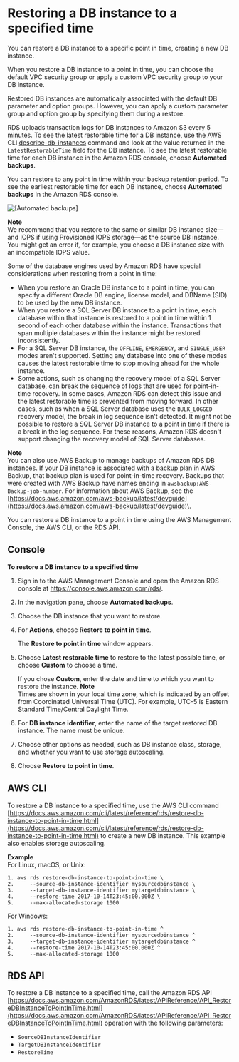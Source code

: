 # Restoring a DB instance to a specified time<a name="USER_PIT"></a>

You can restore a DB instance to a specific point in time, creating a new DB instance\.

When you restore a DB instance to a point in time, you can choose the default VPC security group or apply a custom VPC security group to your DB instance\.

Restored DB instances are automatically associated with the default DB parameter and option groups\. However, you can apply a custom parameter group and option group by specifying them during a restore\.

RDS uploads transaction logs for DB instances to Amazon S3 every 5 minutes\. To see the latest restorable time for a DB instance, use the AWS CLI [describe\-db\-instances](https://docs.aws.amazon.com/cli/latest/reference/rds/describe-db-instances.html) command and look at the value returned in the `LatestRestorableTime` field for the DB instance\. To see the latest restorable time for each DB instance in the Amazon RDS console, choose **Automated backups**\.

You can restore to any point in time within your backup retention period\. To see the earliest restorable time for each DB instance, choose **Automated backups** in the Amazon RDS console\.

![\[Automated backups\]](http://docs.aws.amazon.com/AmazonRDS/latest/UserGuide/images/automated-backups.png)

**Note**  
We recommend that you restore to the same or similar DB instance size—and IOPS if using Provisioned IOPS storage—as the source DB instance\. You might get an error if, for example, you choose a DB instance size with an incompatible IOPS value\.

Some of the database engines used by Amazon RDS have special considerations when restoring from a point in time:
+ When you restore an Oracle DB instance to a point in time, you can specify a different Oracle DB engine, license model, and DBName \(SID\) to be used by the new DB instance\.
+ When you restore a SQL Server DB instance to a point in time, each database within that instance is restored to a point in time within 1 second of each other database within the instance\. Transactions that span multiple databases within the instance might be restored inconsistently\.
+ For a SQL Server DB instance, the `OFFLINE`, `EMERGENCY`, and `SINGLE_USER` modes aren't supported\. Setting any database into one of these modes causes the latest restorable time to stop moving ahead for the whole instance\.
+ Some actions, such as changing the recovery model of a SQL Server database, can break the sequence of logs that are used for point\-in\-time recovery\. In some cases, Amazon RDS can detect this issue and the latest restorable time is prevented from moving forward\. In other cases, such as when a SQL Server database uses the `BULK_LOGGED` recovery model, the break in log sequence isn't detected\. It might not be possible to restore a SQL Server DB instance to a point in time if there is a break in the log sequence\. For these reasons, Amazon RDS doesn't support changing the recovery model of SQL Server databases\.

**Note**  
You can also use AWS Backup to manage backups of Amazon RDS DB instances\. If your DB instance is associated with a backup plan in AWS Backup, that backup plan is used for point\-in\-time recovery\. Backups that were created with AWS Backup have names ending in `awsbackup:AWS-Backup-job-number`\. For information about AWS Backup, see the [https://docs.aws.amazon.com/aws-backup/latest/devguide](https://docs.aws.amazon.com/aws-backup/latest/devguide)\.

You can restore a DB instance to a point in time using the AWS Management Console, the AWS CLI, or the RDS API\.

## Console<a name="USER_PIT.CON"></a>

**To restore a DB instance to a specified time**

1. Sign in to the AWS Management Console and open the Amazon RDS console at [https://console\.aws\.amazon\.com/rds/](https://console.aws.amazon.com/rds/)\.

1. In the navigation pane, choose **Automated backups**\.

1. Choose the DB instance that you want to restore\.

1. For **Actions**, choose **Restore to point in time**\.

   The **Restore to point in time** window appears\.

1. Choose **Latest restorable time** to restore to the latest possible time, or choose **Custom** to choose a time\.

   If you chose **Custom**, enter the date and time to which you want to restore the instance\.
**Note**  
Times are shown in your local time zone, which is indicated by an offset from Coordinated Universal Time \(UTC\)\. For example, UTC\-5 is Eastern Standard Time/Central Daylight Time\.

1. For **DB instance identifier**, enter the name of the target restored DB instance\. The name must be unique\.

1. Choose other options as needed, such as DB instance class, storage, and whether you want to use storage autoscaling\.

1. Choose **Restore to point in time**\.

## AWS CLI<a name="USER_PIT.CLI"></a>

To restore a DB instance to a specified time, use the AWS CLI command [https://docs.aws.amazon.com/cli/latest/reference/rds/restore-db-instance-to-point-in-time.html](https://docs.aws.amazon.com/cli/latest/reference/rds/restore-db-instance-to-point-in-time.html) to create a new DB instance\. This example also enables storage autoscaling\.

**Example**  
For Linux, macOS, or Unix:  

```
1. aws rds restore-db-instance-to-point-in-time \
2.     --source-db-instance-identifier mysourcedbinstance \
3.     --target-db-instance-identifier mytargetdbinstance \
4.     --restore-time 2017-10-14T23:45:00.000Z \
5.     --max-allocated-storage 1000
```
For Windows:  

```
1. aws rds restore-db-instance-to-point-in-time ^
2.     --source-db-instance-identifier mysourcedbinstance ^
3.     --target-db-instance-identifier mytargetdbinstance ^
4.     --restore-time 2017-10-14T23:45:00.000Z ^
5.     --max-allocated-storage 1000
```

## RDS API<a name="USER_PIT.API"></a>

To restore a DB instance to a specified time, call the Amazon RDS API [https://docs.aws.amazon.com/AmazonRDS/latest/APIReference/API_RestoreDBInstanceToPointInTime.html](https://docs.aws.amazon.com/AmazonRDS/latest/APIReference/API_RestoreDBInstanceToPointInTime.html) operation with the following parameters:
+ `SourceDBInstanceIdentifier`
+ `TargetDBInstanceIdentifier`
+ `RestoreTime`